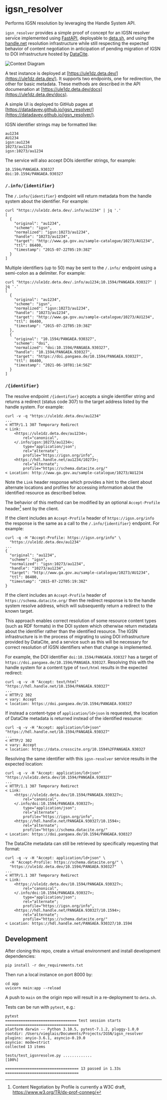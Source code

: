 # igsn_resolver

Performs IGSN resolution by leveraging the Handle System API.

`igsn_resolver` provides a simple proof of concept for an IGSN resolver service implemented using [FastAPI](https://fastapi.tiangolo.com/), deployable to [deta.sh](https://www.deta.sh/), and using the [handle.net](https://handle.net/proxy_servlet.html) resolution infrastructure while still respecting the expected behavior of content negotiation in anticipation of pending migration of IGSN to DOI infrastructure hosted by [DataCite](https://datacite.org/).

![Context Diagram](https://www.plantuml.com/plantuml/proxy?src=https://raw.githubusercontent.com/datadavev/igsn_resolver/main/UML/context.puml)


A test instance is deployed at [https://ule1dz.deta.dev/](https://ule1dz.deta.dev/). It supports two endpoints, one for redirection, the other for basic metadata. These methods are described in the API documenation at [https://ule1dz.deta.dev/docs](https://ule1dz.deta.dev/docs).

A simple UI is deployed to GitHub pages at [https://datadavev.github.io/igsn_resolver/](https://datadavev.github.io/igsn_resolver/).

IGSN identifier strings may be formatted like:

```
au1234
AU1234
igsn:au1234
10273/au1234
igsn:10273/au1234
```

The service will also accept DOIs identifier strings, for example:

```
10.1594/PANGAEA.930327
doi:10.1594/PANGAEA.930327
```

### `/.info/{identifier}`

The `/.info/{identifier}` endpoint will return metadata from the handle system about the identifier. For example:

```
curl "https://ule1dz.deta.dev/.info/au1234" | jq '.'
[
  {
    "original": "au1234",
    "scheme": "igsn",
    "normalized": "igsn:10273/au1234",
    "handle": "10273/au1234",
    "target": "http://www.ga.gov.au/sample-catalogue/10273/AU1234",
    "ttl": 86400,
    "timestamp": "2015-07-22T05:19:38Z"
  }
]
```

Multiple identifiers (up to 50) may be sent to the `/.info/` endpoint using a semi-colon as a delimiter. For example:

```
curl "https://ule1dz.deta.dev/.info/au1234;10.1594/PANGAEA.930327" | jq '.'
[
  {
    "original": "au1234",
    "scheme": "igsn",
    "normalized": "igsn:10273/au1234",
    "handle": "10273/au1234",
    "target": "http://www.ga.gov.au/sample-catalogue/10273/AU1234",
    "ttl": 86400,
    "timestamp": "2015-07-22T05:19:38Z"
  },
  {
    "original": "10.1594/PANGAEA.930327",
    "scheme": "doi",
    "normalized": "doi:10.1594/PANGAEA.930327",
    "handle": "10.1594/PANGAEA.930327",
    "target": "https://doi.pangaea.de/10.1594/PANGAEA.930327",
    "ttl": 86400,
    "timestamp": "2021-06-10T01:14:56Z"
  }
]
```

### `/{identifier}`

The resolve endpoint `/{identifier}` accepts a single identifier string and returns a redirect (status code 307) to the target address listed by the handle system. For example:
```
curl -v -q "https://ule1dz.deta.dev/au1234"
...
< HTTP/1.1 307 Temporary Redirect
< Link: 
    <https://ule1dz.deta.dev/au1234>; 
        rel="canonical", 
    </.info/igsn:10273/au1234>; 
        type="application/json"; 
        rel="alternate"; 
        profile="https://igsn.org/info", 
    <https://hdl.handle.net/au1234/10273>; 
        rel="alternate"; 
        profile="https://schema.datacite.org/"
< Location: http://www.ga.gov.au/sample-catalogue/10273/AU1234
```
Note the `Link` header response which provides a hint to the client about alternate locations and profiles for accessing information about the identified resource as described below.

The behavior of this method can be modified by an optional `Accept-Profile` header[^1] sent by the client. 

[^1]: Content Negotiation by Profile is currently a W3C draft, https://www.w3.org/TR/dx-prof-conneg/ 

If the client includes an `Accept-Profile` header of `https://igsn.org/info` the response is the same as a call to the `/.info/{identifier}` endpoint. For example:

```
curl -q -H "Accept-Profile: https://igsn.org/info" \
  "https://ule1dz.deta.dev/au1234"
...
{
  "original": "au1234",
  "scheme": "igsn",
  "normalized": "igsn:10273/au1234",
  "handle": "10273/au1234",
  "target": "http://www.ga.gov.au/sample-catalogue/10273/AU1234",
  "ttl": 86400,
  "timestamp": "2015-07-22T05:19:38Z"
}
```

If the client includes an `Accept-Profile` header of `https://schema.datacite.org/` then the redirect response is to the handle system resolve address, which will subsequently return a redirect to the known target. 

This approach enables correct resolution of some resource content types (such as RDF formats) in the DOI system which otherwise return metadata about the identifier rather than the identified resource. The IGSN infrastructure is in the process of migrating to using DOI infrastructure provided by DataCite, and a service such as this will be necessary for correct resolution of IGSN identifiers when that change is implemented.

For example, the DOI identifier `doi:10.1594/PANGAEA.930327` has a target of `https://doi.pangaea.de/10.1594/PANGAEA.930327`. Resolving this with the handle system for a content type of `text/html` results in the expected redirect:

```
curl -q -v -H "Accept: text/html" "https://hdl.handle.net/10.1594/PANGAEA.930327"
...
< HTTP/2 302
< vary: Accept
< location: https://doi.pangaea.de/10.1594/PANGAEA.930327
```

If instead a content-type of `application/ld+json` is requested, the location of DataCite metadata is returned instead of the identified resource:

```
curl -q -v -H "Accept: application/ld+json" "https://hdl.handle.net/10.1594/PANGAEA.930327"
...
< HTTP/2 302
< vary: Accept
< location: https://data.crosscite.org/10.1594%2FPANGAEA.930327
```

Resolving the same identifier with this `igsn-resolver` service results in the expected location:

```
curl -q -v -H "Accept: application/ld+json" "https://ule1dz.deta.dev/10.1594/PANGAEA.930327"
...
< HTTP/1.1 307 Temporary Redirect
< Link: 
    <https://ule1dz.deta.dev/10.1594/PANGAEA.930327>; 
        rel="canonical", 
    </.info/doi:10.1594/PANGAEA.930327>; 
        type="application/json"; 
        rel="alternate"; 
        profile="https://igsn.org/info", 
    <https://hdl.handle.net/PANGAEA.930327/10.1594>; 
        rel="alternate"; 
        profile="https://schema.datacite.org/"
< Location: https://doi.pangaea.de/10.1594/PANGAEA.930327
```


The DataCite metadata can still be retrieved by specifically requesting that format:

```
curl -q -v -H "Accept: application/ld+json" \
  -H "Accept-Profile: https://schema.datacite.org/" \
  "https://ule1dz.deta.dev/10.1594/PANGAEA.930327"
...
< HTTP/1.1 307 Temporary Redirect
< Link: 
    <https://ule1dz.deta.dev/10.1594/PANGAEA.930327>; 
        rel="canonical", 
    </.info/doi:10.1594/PANGAEA.930327>; 
        type="application/json"; 
        rel="alternate"; 
        profile="https://igsn.org/info", 
    <https://hdl.handle.net/PANGAEA.930327/10.1594>; 
        rel="alternate"; 
        profile="https://schema.datacite.org/"
< Location: https://hdl.handle.net/PANGAEA.930327/10.1594  
```

## Development

After cloning this repo, create a virtual environment and install development dependencies:

```
pip install -r dev_requirements.txt
```

Then run a local instance on port 8000 by:
```
cd app
uvicorn main:app --reload
```

A push to `main` on the origin repo will result in a re-deployment to `deta.sh`.

Tests can be run with `pytest`, e.g.:

```
pytest
================================ test session starts =================================
platform darwin -- Python 3.10.5, pytest-7.1.2, pluggy-1.0.0
rootdir: /Users/vieglais/Documents/Projects/IGSN/igsn_resolver
plugins: anyio-3.6.1, asyncio-0.19.0
asyncio: mode=strict
collected 13 items

tests/test_igsnresolve.py .............                                        [100%]

================================= 13 passed in 1.33s =================================
```
